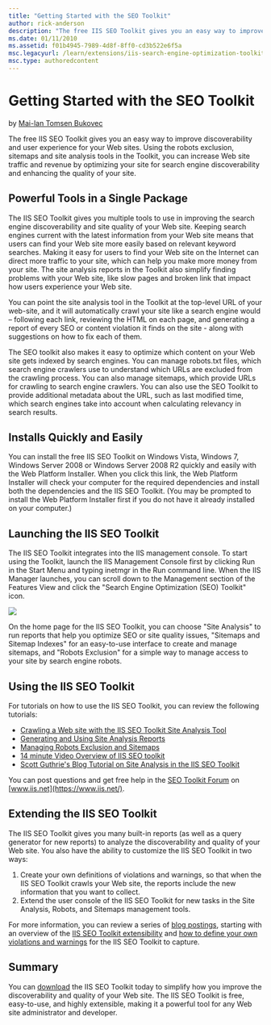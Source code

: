 ```yaml
---
title: "Getting Started with the SEO Toolkit"
author: rick-anderson
description: "The free IIS SEO Toolkit gives you an easy way to improve discoverability and user experience for your Web sites. Using the robots exclusion, sitemaps and si..."
ms.date: 01/11/2010
ms.assetid: f01b4945-7989-4d8f-8ff0-cd3b522e6f5a
msc.legacyurl: /learn/extensions/iis-search-engine-optimization-toolkit/getting-started-with-the-seo-toolkit
msc.type: authoredcontent
---
```

Getting Started with the SEO Toolkit
====================
by [Mai-lan Tomsen Bukovec](https://twitter.com/mailant)

The free IIS SEO Toolkit gives you an easy way to improve discoverability and user experience for your Web sites. Using the robots exclusion, sitemaps and site analysis tools in the Toolkit, you can increase Web site traffic and revenue by optimizing your site for search engine discoverability and enhancing the quality of your site.

## Powerful Tools in a Single Package

The IIS SEO Toolkit gives you multiple tools to use in improving the search engine discoverability and site quality of your Web site. Keeping search engines current with the latest information from your Web site means that users can find your Web site more easily based on relevant keyword searches. Making it easy for users to find your Web site on the Internet can direct more traffic to your site, which can help you make more money from your site. The site analysis reports in the Toolkit also simplify finding problems with your Web site, like slow pages and broken link that impact how users experience your Web site.

You can point the site analysis tool in the Toolkit at the top-level URL of your web-site, and it will automatically crawl your site like a search engine would – following each link, reviewing the HTML on each page, and generating a report of every SEO or content violation it finds on the site - along with suggestions on how to fix each of them.

The SEO toolkit also makes it easy to optimize which content on your Web site gets indexed by search engines. You can manage robots.txt files, which search engine crawlers use to understand which URLs are excluded from the crawling process. You can also manage sitemaps, which provide URLs for crawling to search engine crawlers. You can also use the SEO Toolkit to provide additional metadata about the URL, such as last modified time, which search engines take into account when calculating relevancy in search results.

## Installs Quickly and Easily

You can install the free IIS SEO Toolkit on Windows Vista, Windows 7, Windows Server 2008 or Windows Server 2008 R2 quickly and easily with the Web Platform Installer. When you click this link, the Web Platform Installer will check your computer for the required dependencies and install both the dependencies and the IIS SEO Toolkit. (You may be prompted to install the Web Platform Installer first if you do not have it already installed on your computer.)

## Launching the IIS SEO Toolkit

The IIS SEO Toolkit integrates into the IIS management console. To start using the Toolkit, launch the IIS Management Console first by clicking Run in the Start Menu and typing inetmgr in the Run command line. When the IIS Manager launches, you can scroll down to the Management section of the Features View and click the "Search Engine Optimization (SEO) Toolkit" icon.

[![](getting-started-with-the-seo-toolkit/_static/image2.png)](getting-started-with-the-seo-toolkit/_static/image1.png)

On the home page for the IIS SEO Toolkit, you can choose "Site Analysis" to run reports that help you optimize SEO or site quality issues, "Sitemaps and Sitemap Indexes" for an easy-to-use interface to create and manage sitemaps, and "Robots Exclusion" for a simple way to manage access to your site by search engine robots.

## Using the IIS SEO Toolkit

For tutorials on how to use the IIS SEO Toolkit, you can review the following tutorials:

- [Crawling a Web site with the IIS SEO Toolkit Site Analysis Tool](using-site-analysis-to-crawl-a-web-site.md)
- [Generating and Using Site Analysis Reports](understanding-site-analysis-reports.md)
- [Managing Robots Exclusion and Sitemaps](managing-robotstxt-and-sitemap-files.md)
- [14 minute Video Overview of IIS SEO toolkit](iis-site-analysis-video-walkthrough.md)
- [Scott Guthrie's Blog Tutorial on Site Analysis in the IIS SEO Toolkit](https://weblogs.asp.net/scottgu/archive/2009/06/03/iis-search-engine-optimization-toolkit.aspx)

You can post questions and get free help in the [SEO Toolkit Forum](https://forums.iis.net/1162.aspx) on [www.iis.net](https://www.iis.net/).

## Extending the IIS SEO Toolkit

The IIS SEO Toolkit gives you many built-in reports (as well as a query generator for new reports) to analyze the discoverability and quality of your Web site. You also have the ability to customize the IIS SEO Toolkit in two ways:

1. Create your own definitions of violations and warnings, so that when the IIS SEO Toolkit crawls your Web site, the reports include the new information that you want to collect.
2. Extend the user console of the IIS SEO Toolkit for new tasks in the Site Analysis, Robots, and Sitemaps management tools.

For more information, you can review a series of [blog postings](https://blogs.iis.net/carlosag/default.aspx "blog postings"), starting with an overview of the [IIS SEO Toolkit extensibility](https://blogs.iis.net/carlosag/archive/2009/11/23/iis-seo-toolkit-extensibility.aspx) and [how to define your own violations and warnings](https://blogs.iis.net/carlosag/archive/2009/11/23/iis-seo-toolkit-crawler-module-extensibility.aspx) for the IIS SEO Toolkit to capture.

## Summary

You can [download](https://www.microsoft.com/web/page.aspx?templang=en-us&amp;chunkfile=seo.html) the IIS SEO Toolkit today to simplify how you improve the discoverability and quality of your Web site. The IIS SEO Toolkit is free, easy-to-use, and highly extensible, making it a powerful tool for any Web site administrator and developer.
